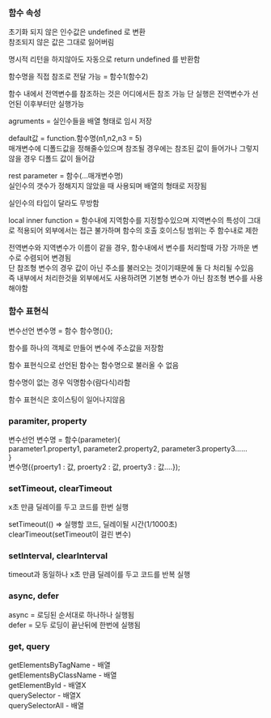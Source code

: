 ### 함수 속성

초기화 되지 않은 인수값은 undefined 로 변환   
참조되지 않은 값은 그대로 잃어버림  

명시적 리턴을 하지않아도 자동으로 return undefined 를 반환함  

함수명을 직접 참조로 전달 가능 = 함수1(함수2)   

함수 내에서 전역변수를 참조하는 것은 어디에서든 참조 가능
단 실행은 전역변수가 선언된 이후부터만 실행가능   
 
agruments = 실인수들을 배열 형태로 임시 저장   

default값 = function.함수명(n1,n2,n3 = 5)  
매개변수에 디폴드값을 정해줄수있으며 참조될 경우에는 참조된 값이 들어가나 그렇지 않을 경우 디폴드 값이 들어감  

rest parameter = 함수(...매개변수명)    
실인수의 갯수가 정해지지 않았을 때 사용되며 배열의 형태로 저장됨  

실인수의 타입이 달라도 무방함  

local inner function = 함수내에 지역함수를 지정할수있으며 지역변수의 특성이 그대로 적용되어 외부에서는 접근 불가하며 함수의 호출 호이스팅 범위는 주 함수내로 제한  

전역변수와 지역변수가 이름이 같을 경우, 함수내에서 변수를 처리할때 가장 가까운 변수로 수렴되어 변경됨   
단 참조형 변수의 경우 값이 아닌 주소를 불러오는 것이기때문에 둘 다 처리될 수있음   
즉 내부에서 처리한것을 외부에서도 사용하려면 기본형 변수가 아닌 참조형 변수를 사용해야함   

### 함수 표현식

변수선언 변수명 = 함수 함수명(){};  

함수를 하나의 객체로 만들어 변수에 주소값을 저장함  

함수 표현식으로 선언된 함수는 함수명으로 불러올 수 없음  

함수명이 없는 경우 익명함수(람다식)라함  

함수 표현식은 호이스팅이 일어나지않음  

### paramiter, property

변수선언 변수명 = 함수(parameter){  
parameter1.property1, parameter2.property2, parameter3.property3......  
}    
변수명({proerty1 : 값, proerty2 : 값, proerty3 : 값....});   

### setTimeout, clearTimeout

x초 만큼 딜레이를 두고 코드를 한번 실행  

setTimeout(() => 실행할 코드, 딜레이될 시간(1/1000초)  
clearTimeout(setTimeout이 걸린 변수)    

### setInterval, clearInterval

timeout과 동일하나 x초 만큼 딜레이를 두고 코드를 반복 실행  

### async, defer 

async = 로딩된 순서대로 하나하나 실행됨  
defer = 모두 로딩이 끝난뒤에 한번에 실행됨  

### get, query

getElementsByTagName - 배열  
getElementsByClassName - 배열   
getElementById - 배열X    
querySelector - 배열X   
querySelectorAll - 배열  
